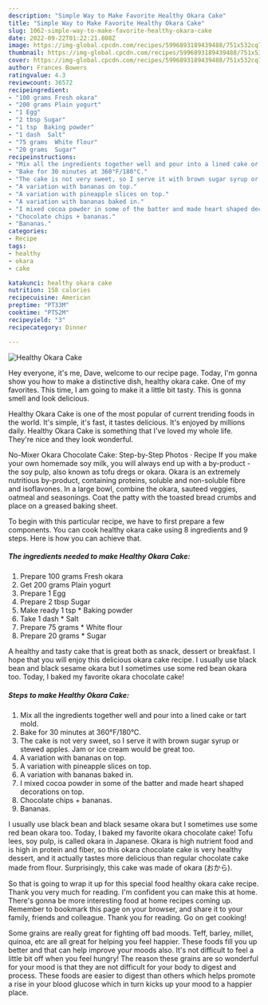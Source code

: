 ```yaml
---
description: "Simple Way to Make Favorite Healthy Okara Cake"
title: "Simple Way to Make Favorite Healthy Okara Cake"
slug: 1062-simple-way-to-make-favorite-healthy-okara-cake
date: 2022-09-22T01:22:21.808Z
image: https://img-global.cpcdn.com/recipes/5996893189439488/751x532cq70/healthy-okara-cake-recipe-main-photo.jpg
thumbnail: https://img-global.cpcdn.com/recipes/5996893189439488/751x532cq70/healthy-okara-cake-recipe-main-photo.jpg
cover: https://img-global.cpcdn.com/recipes/5996893189439488/751x532cq70/healthy-okara-cake-recipe-main-photo.jpg
author: Frances Bowers
ratingvalue: 4.3
reviewcount: 36572
recipeingredient:
- "100 grams Fresh okara"
- "200 grams Plain yogurt"
- "1 Egg"
- "2 tbsp Sugar"
- "1 tsp  Baking powder"
- "1 dash  Salt"
- "75 grams  White flour"
- "20 grams  Sugar"
recipeinstructions:
- "Mix all the ingredients together well and pour into a lined cake or tart mold."
- "Bake for 30 minutes at 360°F/180°C."
- "The cake is not very sweet, so I serve it with brown sugar syrup or stewed apples. Jam or ice cream would be great too."
- "A variation with bananas on top."
- "A variation with pineapple slices on top."
- "A variation with bananas baked in."
- "I mixed cocoa powder in some of the batter and made heart shaped decorations on top."
- "Chocolate chips + bananas."
- "Bananas."
categories:
- Recipe
tags:
- healthy
- okara
- cake

katakunci: healthy okara cake 
nutrition: 158 calories
recipecuisine: American
preptime: "PT33M"
cooktime: "PT52M"
recipeyield: "3"
recipecategory: Dinner

---
```



![Healthy Okara Cake](https://img-global.cpcdn.com/recipes/5996893189439488/751x532cq70/healthy-okara-cake-recipe-main-photo.jpg)

Hey everyone, it's me, Dave, welcome to our recipe page. Today, I'm gonna show you how to make a distinctive dish, healthy okara cake. One of my favorites. This time, I am going to make it a little bit tasty. This is gonna smell and look delicious.

Healthy Okara Cake is one of the most popular of current trending foods in the world. It's simple, it's fast, it tastes delicious. It's enjoyed by millions daily. Healthy Okara Cake is something that I've loved my whole life. They're nice and they look wonderful.

No-Mixer Okara Chocolate Cake: Step-by-Step Photos · Recipe If you make your own homemade soy milk, you will always end up with a by-product - the soy pulp, also known as tofu dregs or okara. Okara is an extremely nutritious by-product, containing proteins, soluble and non-soluble fibre and isoflavones. In a large bowl, combine the okara, sauteed veggies, oatmeal and seasonings. Coat the patty with the toasted bread crumbs and place on a greased baking sheet.


To begin with this particular recipe, we have to first prepare a few components. You can cook healthy okara cake using 8 ingredients and 9 steps. Here is how you can achieve that.

<!--inarticleads1-->

##### The ingredients needed to make Healthy Okara Cake:

1. Prepare 100 grams Fresh okara
1. Get 200 grams Plain yogurt
1. Prepare 1 Egg
1. Prepare 2 tbsp Sugar
1. Make ready 1 tsp * Baking powder
1. Take 1 dash * Salt
1. Prepare 75 grams * White flour
1. Prepare 20 grams * Sugar


A healthy and tasty cake that is great both as snack, dessert or breakfast. I hope that you will enjoy this delicious okara cake recipe. I usually use black bean and black sesame okara but I sometimes use some red bean okara too. Today, I baked my favorite okara chocolate cake! 

<!--inarticleads2-->

##### Steps to make Healthy Okara Cake:

1. Mix all the ingredients together well and pour into a lined cake or tart mold.
1. Bake for 30 minutes at 360°F/180°C.
1. The cake is not very sweet, so I serve it with brown sugar syrup or stewed apples. Jam or ice cream would be great too.
1. A variation with bananas on top.
1. A variation with pineapple slices on top.
1. A variation with bananas baked in.
1. I mixed cocoa powder in some of the batter and made heart shaped decorations on top.
1. Chocolate chips + bananas.
1. Bananas.


I usually use black bean and black sesame okara but I sometimes use some red bean okara too. Today, I baked my favorite okara chocolate cake! Tofu lees, soy pulp, is called okara in Japanese. Okara is high nutrient food and is high in protein and fiber, so this okara chocolate cake is very healthy dessert, and it actually tastes more delicious than regular chocolate cake made from flour. Surprisingly, this cake was made of okara (おから). 

So that is going to wrap it up for this special food healthy okara cake recipe. Thank you very much for reading. I'm confident you can make this at home. There's gonna be more interesting food at home recipes coming up. Remember to bookmark this page on your browser, and share it to your family, friends and colleague. Thank you for reading. Go on get cooking!

Some grains are really great for fighting off bad moods. Teff, barley, millet, quinoa, etc are all great for helping you feel happier. These foods fill you up better and that can help improve your moods also. It's not difficult to feel a little bit off when you feel hungry! The reason these grains are so wonderful for your mood is that they are not difficult for your body to digest and process. These foods are easier to digest than others which helps promote a rise in your blood glucose which in turn kicks up your mood to a happier place.
